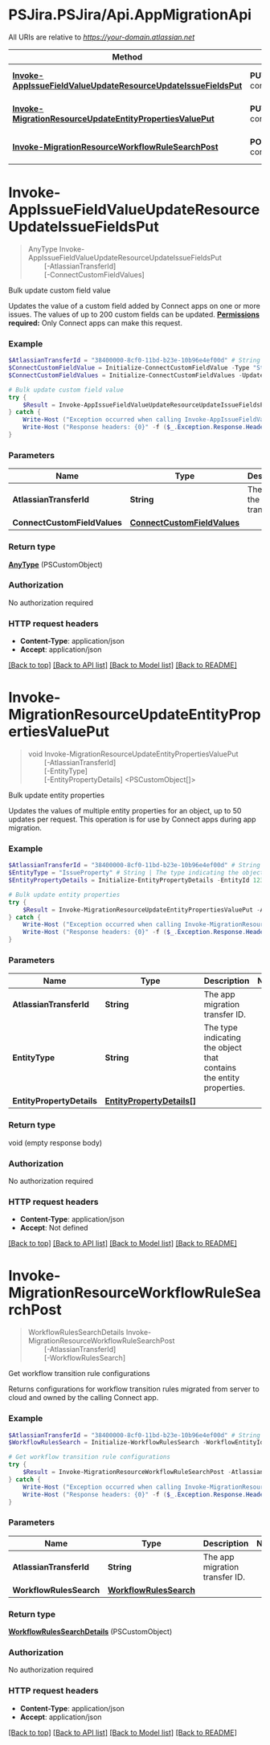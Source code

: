 # PSJira.PSJira/Api.AppMigrationApi

All URIs are relative to *https://your-domain.atlassian.net*

Method | HTTP request | Description
------------- | ------------- | -------------
[**Invoke-AppIssueFieldValueUpdateResourceUpdateIssueFieldsPut**](AppMigrationApi.md#Invoke-AppIssueFieldValueUpdateResourceUpdateIssueFieldsPut) | **PUT** /rest/atlassian-connect/1/migration/field | Bulk update custom field value
[**Invoke-MigrationResourceUpdateEntityPropertiesValuePut**](AppMigrationApi.md#Invoke-MigrationResourceUpdateEntityPropertiesValuePut) | **PUT** /rest/atlassian-connect/1/migration/properties/{entityType} | Bulk update entity properties
[**Invoke-MigrationResourceWorkflowRuleSearchPost**](AppMigrationApi.md#Invoke-MigrationResourceWorkflowRuleSearchPost) | **POST** /rest/atlassian-connect/1/migration/workflow/rule/search | Get workflow transition rule configurations


<a name="Invoke-AppIssueFieldValueUpdateResourceUpdateIssueFieldsPut"></a>
# **Invoke-AppIssueFieldValueUpdateResourceUpdateIssueFieldsPut**
> AnyType Invoke-AppIssueFieldValueUpdateResourceUpdateIssueFieldsPut<br>
> &nbsp;&nbsp;&nbsp;&nbsp;&nbsp;&nbsp;&nbsp;&nbsp;[-AtlassianTransferId] <String><br>
> &nbsp;&nbsp;&nbsp;&nbsp;&nbsp;&nbsp;&nbsp;&nbsp;[-ConnectCustomFieldValues] <PSCustomObject><br>

Bulk update custom field value

Updates the value of a custom field added by Connect apps on one or more issues. The values of up to 200 custom fields can be updated.  **[Permissions](#permissions) required:** Only Connect apps can make this request.

### Example
```powershell
$AtlassianTransferId = "38400000-8cf0-11bd-b23e-10b96e4ef00d" # String | The ID of the transfer.
$ConnectCustomFieldValue = Initialize-ConnectCustomFieldValue -Type "StringIssueField" -IssueID 0 -FieldID 0 -String "MyString" -Number 0 -RichText "MyRichText" -OptionID "MyOptionID" -Text "MyText"
$ConnectCustomFieldValues = Initialize-ConnectCustomFieldValues -UpdateValueList $ConnectCustomFieldValue # ConnectCustomFieldValues | 

# Bulk update custom field value
try {
    $Result = Invoke-AppIssueFieldValueUpdateResourceUpdateIssueFieldsPut -AtlassianTransferId $AtlassianTransferId -ConnectCustomFieldValues $ConnectCustomFieldValues
} catch {
    Write-Host ("Exception occurred when calling Invoke-AppIssueFieldValueUpdateResourceUpdateIssueFieldsPut: {0}" -f ($_.ErrorDetails | ConvertFrom-Json))
    Write-Host ("Response headers: {0}" -f ($_.Exception.Response.Headers | ConvertTo-Json))
}
```

### Parameters

Name | Type | Description  | Notes
------------- | ------------- | ------------- | -------------
 **AtlassianTransferId** | **String**| The ID of the transfer. | 
 **ConnectCustomFieldValues** | [**ConnectCustomFieldValues**](ConnectCustomFieldValues.md)|  | 

### Return type

[**AnyType**](AnyType.md) (PSCustomObject)

### Authorization

No authorization required

### HTTP request headers

 - **Content-Type**: application/json
 - **Accept**: application/json

[[Back to top]](#) [[Back to API list]](../README.md#documentation-for-api-endpoints) [[Back to Model list]](../README.md#documentation-for-models) [[Back to README]](../README.md)

<a name="Invoke-MigrationResourceUpdateEntityPropertiesValuePut"></a>
# **Invoke-MigrationResourceUpdateEntityPropertiesValuePut**
> void Invoke-MigrationResourceUpdateEntityPropertiesValuePut<br>
> &nbsp;&nbsp;&nbsp;&nbsp;&nbsp;&nbsp;&nbsp;&nbsp;[-AtlassianTransferId] <String><br>
> &nbsp;&nbsp;&nbsp;&nbsp;&nbsp;&nbsp;&nbsp;&nbsp;[-EntityType] <String><br>
> &nbsp;&nbsp;&nbsp;&nbsp;&nbsp;&nbsp;&nbsp;&nbsp;[-EntityPropertyDetails] <PSCustomObject[]><br>

Bulk update entity properties

Updates the values of multiple entity properties for an object, up to 50 updates per request. This operation is for use by Connect apps during app migration.

### Example
```powershell
$AtlassianTransferId = "38400000-8cf0-11bd-b23e-10b96e4ef00d" # String | The app migration transfer ID.
$EntityType = "IssueProperty" # String | The type indicating the object that contains the entity properties.
$EntityPropertyDetails = Initialize-EntityPropertyDetails -EntityId 123 -Key "mykey" -Value "newValue" # EntityPropertyDetails[] | 

# Bulk update entity properties
try {
    $Result = Invoke-MigrationResourceUpdateEntityPropertiesValuePut -AtlassianTransferId $AtlassianTransferId -EntityType $EntityType -EntityPropertyDetails $EntityPropertyDetails
} catch {
    Write-Host ("Exception occurred when calling Invoke-MigrationResourceUpdateEntityPropertiesValuePut: {0}" -f ($_.ErrorDetails | ConvertFrom-Json))
    Write-Host ("Response headers: {0}" -f ($_.Exception.Response.Headers | ConvertTo-Json))
}
```

### Parameters

Name | Type | Description  | Notes
------------- | ------------- | ------------- | -------------
 **AtlassianTransferId** | **String**| The app migration transfer ID. | 
 **EntityType** | **String**| The type indicating the object that contains the entity properties. | 
 **EntityPropertyDetails** | [**EntityPropertyDetails[]**](EntityPropertyDetails.md)|  | 

### Return type

void (empty response body)

### Authorization

No authorization required

### HTTP request headers

 - **Content-Type**: application/json
 - **Accept**: Not defined

[[Back to top]](#) [[Back to API list]](../README.md#documentation-for-api-endpoints) [[Back to Model list]](../README.md#documentation-for-models) [[Back to README]](../README.md)

<a name="Invoke-MigrationResourceWorkflowRuleSearchPost"></a>
# **Invoke-MigrationResourceWorkflowRuleSearchPost**
> WorkflowRulesSearchDetails Invoke-MigrationResourceWorkflowRuleSearchPost<br>
> &nbsp;&nbsp;&nbsp;&nbsp;&nbsp;&nbsp;&nbsp;&nbsp;[-AtlassianTransferId] <String><br>
> &nbsp;&nbsp;&nbsp;&nbsp;&nbsp;&nbsp;&nbsp;&nbsp;[-WorkflowRulesSearch] <PSCustomObject><br>

Get workflow transition rule configurations

Returns configurations for workflow transition rules migrated from server to cloud and owned by the calling Connect app.

### Example
```powershell
$AtlassianTransferId = "38400000-8cf0-11bd-b23e-10b96e4ef00d" # String | The app migration transfer ID.
$WorkflowRulesSearch = Initialize-WorkflowRulesSearch -WorkflowEntityId "a498d711-685d-428d-8c3e-bc03bb450ea7" -RuleIds "55d44f1d-c859-42e5-9c27-2c5ec3f340b1" -Expand "transition" # WorkflowRulesSearch | 

# Get workflow transition rule configurations
try {
    $Result = Invoke-MigrationResourceWorkflowRuleSearchPost -AtlassianTransferId $AtlassianTransferId -WorkflowRulesSearch $WorkflowRulesSearch
} catch {
    Write-Host ("Exception occurred when calling Invoke-MigrationResourceWorkflowRuleSearchPost: {0}" -f ($_.ErrorDetails | ConvertFrom-Json))
    Write-Host ("Response headers: {0}" -f ($_.Exception.Response.Headers | ConvertTo-Json))
}
```

### Parameters

Name | Type | Description  | Notes
------------- | ------------- | ------------- | -------------
 **AtlassianTransferId** | **String**| The app migration transfer ID. | 
 **WorkflowRulesSearch** | [**WorkflowRulesSearch**](WorkflowRulesSearch.md)|  | 

### Return type

[**WorkflowRulesSearchDetails**](WorkflowRulesSearchDetails.md) (PSCustomObject)

### Authorization

No authorization required

### HTTP request headers

 - **Content-Type**: application/json
 - **Accept**: application/json

[[Back to top]](#) [[Back to API list]](../README.md#documentation-for-api-endpoints) [[Back to Model list]](../README.md#documentation-for-models) [[Back to README]](../README.md)

